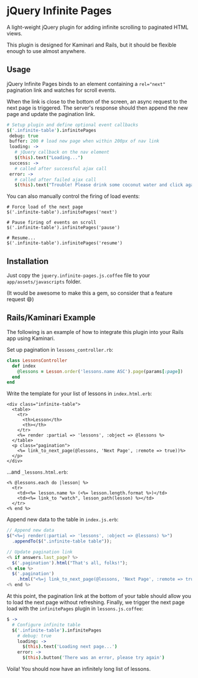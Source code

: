 jQuery Infinite Pages
=====================

A light-weight jQuery plugin for adding infinite scrolling to paginated HTML views.

This plugin is designed for Kaminari and Rails, but it should be flexible enough to use
almost anywhere.

Usage
-----
jQuery Infinite Pages binds to an element containing a `rel="next"` pagination link and
watches for scroll events.

When the link is close to the bottom of the screen, an async request to the next page
is triggered. The server's response should then append the new page and update the
pagination link.

```coffeescript
# Setup plugin and define optional event callbacks
$('.infinite-table').infinitePages
 debug: true
 buffer: 200 # load new page when within 200px of nav link
 loading: ->
   # jQuery callback on the nav element
   $(this).text("Loading...")
 success: ->
   # called after successful ajax call
 error: ->
   # called after failed ajax call
   $(this).text("Trouble! Please drink some coconut water and click again")
```

You can also manually control the firing of load events:

```
# Force load of the next page
$('.infinite-table').infinitePages('next')

# Pause firing of events on scroll
$('.infinite-table').infinitePages('pause')

# Resume...
$('.infinite-table').infinitePages('resume')
```

Installation
------------

Just copy the `jquery.infinite-pages.js.coffee` file to your `app/assets/javascripts`
folder.

(It would be awesome to make this a gem, so consider that a feature request :smile:)

Rails/Kaminari Example
----------------------

The following is an example of how to integrate this plugin into your Rails app
using Kaminari.

Set up pagination in `lessons_controller.rb`:

```ruby
class LessonsController
  def index
    @lessons = Lesson.order('lessons.name ASC').page(params[:page])
  end
end
```

Write the template for your list of lessons in `index.html.erb`:

```erb
<div class="infinite-table">
  <table>
    <tr>
      <th>Lesson</th>
      <th></th>
    </tr>
    <%= render :partial => 'lessons', :object => @lessons %>
  </table>
  <p class="pagination">
    <%= link_to_next_page(@lessons, 'Next Page', :remote => true))%>
  </p>
</div>
```

...and `_lessons.html.erb`:

```erb
<% @lessons.each do |lesson| %>
  <tr>
    <td><%= lesson.name %> (<%= lesson.length.format %>)</td>
    <td><%= link_to "watch", lesson_path(lesson) %></td>
  </tr>
<% end %>
```

Append new data to the table in `index.js.erb`:

```javascript
// Append new data
$("<%=j render(:partial => 'lessons', :object => @lessons) %>")
  .appendTo($(".infinite-table table"));

// Update pagination link
<% if answers.last_page? %>
  $('.pagination').html("That's all, folks!");
<% else %>
  $('.pagination')
    .html("<%=j link_to_next_page(@lessons, 'Next Page', :remote => true))%>");
<% end %>
```

At this point, the pagination link at the bottom of your table should allow you
to load the next page without refreshing. Finally, we trigger the next page load
with the `infinitePages` plugin in `lessons.js.coffee`:

```coffee
$ ->
  # Configure infinite table
  $('.infinite-table').infinitePages
    # debug: true
    loading: ->
      $(this).text('Loading next page...')
    error: ->
      $(this).button('There was an error, please try again')
```

Voila! You should now have an infinitely long list of lessons.
